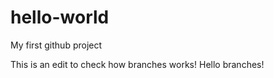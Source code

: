 # hello-world
My first github project

This is an edit to check how branches works! Hello branches!
